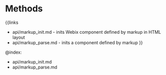 
Methods
=======

{{links
- api/markup_init.md - inits Webix component defined by markup in HTML layout
- api/markup_parse.md - inits a component defined by markup
}}

@index:
- api/markup_init.md
- api/markup_parse.md


